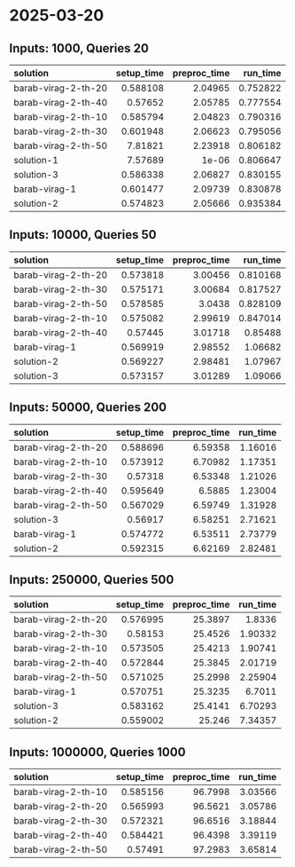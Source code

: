 # 2025-03-20

## Inputs: 1000, Queries 20

| solution            |   setup_time |   preproc_time |   run_time |
|:--------------------|-------------:|---------------:|-----------:|
| barab-virag-2-th-20 |     0.588108 |        2.04965 |   0.752822 |
| barab-virag-2-th-40 |     0.57652  |        2.05785 |   0.777554 |
| barab-virag-2-th-10 |     0.585794 |        2.04823 |   0.790316 |
| barab-virag-2-th-30 |     0.601948 |        2.06623 |   0.795056 |
| barab-virag-2-th-50 |     7.81821  |        2.23918 |   0.806182 |
| solution-1          |     7.57689  |        1e-06   |   0.806647 |
| solution-3          |     0.586338 |        2.06827 |   0.830155 |
| barab-virag-1       |     0.601477 |        2.09739 |   0.830878 |
| solution-2          |     0.574823 |        2.05666 |   0.935384 |

## Inputs: 10000, Queries 50

| solution            |   setup_time |   preproc_time |   run_time |
|:--------------------|-------------:|---------------:|-----------:|
| barab-virag-2-th-20 |     0.573818 |        3.00456 |   0.810168 |
| barab-virag-2-th-30 |     0.575171 |        3.00684 |   0.817527 |
| barab-virag-2-th-50 |     0.578585 |        3.0438  |   0.828109 |
| barab-virag-2-th-10 |     0.575082 |        2.99619 |   0.847014 |
| barab-virag-2-th-40 |     0.57445  |        3.01718 |   0.85488  |
| barab-virag-1       |     0.569919 |        2.98552 |   1.06682  |
| solution-2          |     0.569227 |        2.98481 |   1.07967  |
| solution-3          |     0.573157 |        3.01289 |   1.09066  |

## Inputs: 50000, Queries 200

| solution            |   setup_time |   preproc_time |   run_time |
|:--------------------|-------------:|---------------:|-----------:|
| barab-virag-2-th-20 |     0.588696 |        6.59358 |    1.16016 |
| barab-virag-2-th-10 |     0.573912 |        6.70982 |    1.17351 |
| barab-virag-2-th-30 |     0.57318  |        6.53348 |    1.21026 |
| barab-virag-2-th-40 |     0.595649 |        6.5885  |    1.23004 |
| barab-virag-2-th-50 |     0.567029 |        6.59749 |    1.31928 |
| solution-3          |     0.56917  |        6.58251 |    2.71621 |
| barab-virag-1       |     0.574772 |        6.53511 |    2.73779 |
| solution-2          |     0.592315 |        6.62169 |    2.82481 |

## Inputs: 250000, Queries 500

| solution            |   setup_time |   preproc_time |   run_time |
|:--------------------|-------------:|---------------:|-----------:|
| barab-virag-2-th-20 |     0.576995 |        25.3897 |    1.8336  |
| barab-virag-2-th-30 |     0.58153  |        25.4526 |    1.90332 |
| barab-virag-2-th-10 |     0.573505 |        25.4213 |    1.90741 |
| barab-virag-2-th-40 |     0.572844 |        25.3845 |    2.01719 |
| barab-virag-2-th-50 |     0.571025 |        25.2998 |    2.25904 |
| barab-virag-1       |     0.570751 |        25.3235 |    6.7011  |
| solution-3          |     0.583162 |        25.4141 |    6.70293 |
| solution-2          |     0.559002 |        25.246  |    7.34357 |

## Inputs: 1000000, Queries 1000

| solution            |   setup_time |   preproc_time |   run_time |
|:--------------------|-------------:|---------------:|-----------:|
| barab-virag-2-th-10 |     0.585156 |        96.7998 |    3.03566 |
| barab-virag-2-th-20 |     0.565993 |        96.5621 |    3.05786 |
| barab-virag-2-th-30 |     0.572321 |        96.6516 |    3.18844 |
| barab-virag-2-th-40 |     0.584421 |        96.4398 |    3.39119 |
| barab-virag-2-th-50 |     0.57491  |        97.2983 |    3.65814 |
